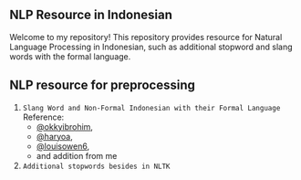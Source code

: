 ## NLP Resource in Indonesian
Welcome to my repository! This repository provides resource for Natural Language Processing in Indonesian, such as additional stopword and slang words with the formal language.

## NLP resource for preprocessing

1. `Slang Word and Non-Formal Indonesian with their Formal Language`
      <br>
    Reference:
    - <a href="https://github.com/okkyibrohim/id-multi-label-hate-speech-and-abusive-language-detection#id-multi-label-hate-speech-and-abusive-language-detection">@okkyibrohim</a>,
    - <a href="https://github.com/haryoa/indo-collex">@haryoa</a>,
    - <a href="https://github.com/louisowen6/NLP_bahasa_resources">@louisowen6</a>,
    - and addition from me
3. `Additional stopwords besides in NLTK`
